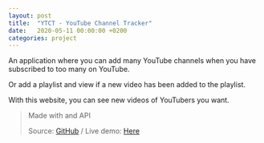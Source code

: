 ```yaml
---
layout: post
title:  "YTCT - YouTube Channel Tracker"
date:   2020-05-11 00:00:00 +0200
categories: project
---
```

An application where you can add many YouTube channels when you have subscribed to too many on YouTube.

Or add a playlist and view if a new video has been added to the playlist.

With this website, you can see new videos of YouTubers you want.

> Made with <i class="fab fa-python"></i> and <i class="fab fa-youtube"></i> API
> 
> Source: [GitHub](https://github.com/K4CZP3R/ytct) / 
> Live demo: [Here](https://ytct.k4czp3r.xyz)

